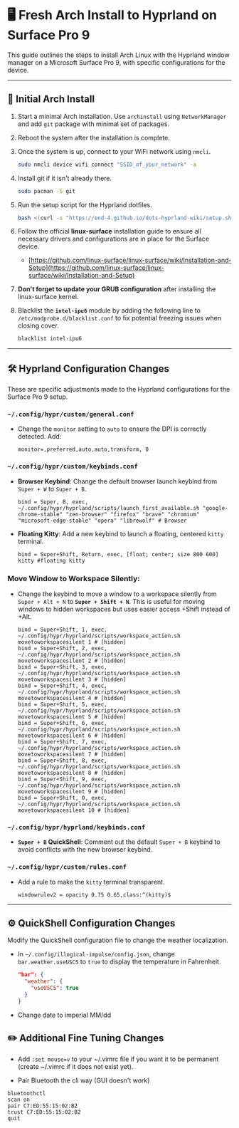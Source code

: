 # 🖥️ Fresh Arch Install to Hyprland on Surface Pro 9

This guide outlines the steps to install Arch Linux with the Hyprland window manager on a Microsoft Surface Pro 9, with specific configurations for the device.

---

## 🚀 Initial Arch Install

1.  Start a minimal Arch installation. Use `archinstall` using `NetworkManager` and add `git` package with minimal set of packages.

2.  Reboot the system after the installation is complete.

3.  Once the system is up, connect to your WiFi network using `nmcli`.

    ```bash
    sudo nmcli device wifi connect "SSID_of_your_network" -a
    ```

4.  Install git if it isn't already there.

    ```bash
    sudo pacman -S git
    ```

5.  Run the setup script for the Hyprland dotfiles.

    ```bash
    bash <(curl -s "https://end-4.github.io/dots-hyprland-wiki/setup.sh")
    ```

6.  Follow the official **linux-surface** installation guide to ensure all necessary drivers and configurations are in place for the Surface device.

    * [https://github.com/linux-surface/linux-surface/wiki/Installation-and-Setup](https://github.com/linux-surface/linux-surface/wiki/Installation-and-Setup)

7.  **Don't forget to update your GRUB configuration** after installing the linux-surface kernel.

8.  Blacklist the **`intel-ipu6`** module by adding the following line to `/etc/modprobe.d/blacklist.conf` to fix potential freezing issues when closing cover.

    ```bash
    blacklist intel-ipu6
    ```

---

## 🛠️ Hyprland Configuration Changes

These are specific adjustments made to the Hyprland configurations for the Surface Pro 9 setup.

### **`~/.config/hypr/custom/general.conf`**

* Change the `monitor` setting to `auto` to ensure the DPI is correctly detected. Add: 
    ```
    monitor=,preferred,auto,auto,transform, 0
    ```

### **`~/.config/hypr/custom/keybinds.conf`**

* **Browser Keybind**: Change the default browser launch keybind from `Super + W` to `Super + B`.
    ```
    bind = Super, B, exec, ~/.config/hypr/hyprland/scripts/launch_first_available.sh "google-chrome-stable" "zen-browser" "firefox" "brave" "chromium" "microsoft-edge-stable" "opera" "librewolf" # Browser
    ```

* **Floating Kitty**: Add a new keybind to launch a floating, centered `kitty` terminal.
    ```
    bind = Super+Shift, Return, exec, [float; center; size 800 600] kitty #floating kitty
    ```

### **Move Window to Workspace Silently**:

* Change the keybind to move a window to a workspace silently from `Super + Alt + N` to **`Super + Shift + N`**. This is useful for moving windows to hidden workspaces but uses easier access +Shift instead of +Alt.
    ```
    bind = Super+Shift, 1, exec, ~/.config/hypr/hyprland/scripts/workspace_action.sh movetoworkspacesilent 1 # [hidden]
    bind = Super+Shift, 2, exec, ~/.config/hypr/hyprland/scripts/workspace_action.sh movetoworkspacesilent 2 # [hidden]
    bind = Super+Shift, 3, exec, ~/.config/hypr/hyprland/scripts/workspace_action.sh movetoworkspacesilent 3 # [hidden]
    bind = Super+Shift, 4, exec, ~/.config/hypr/hyprland/scripts/workspace_action.sh movetoworkspacesilent 4 # [hidden]
    bind = Super+Shift, 5, exec, ~/.config/hypr/hyprland/scripts/workspace_action.sh movetoworkspacesilent 5 # [hidden]
    bind = Super+Shift, 6, exec, ~/.config/hypr/hyprland/scripts/workspace_action.sh movetoworkspacesilent 6 # [hidden]
    bind = Super+Shift, 7, exec, ~/.config/hypr/hyprland/scripts/workspace_action.sh movetoworkspacesilent 7 # [hidden]
    bind = Super+Shift, 8, exec, ~/.config/hypr/hyprland/scripts/workspace_action.sh movetoworkspacesilent 8 # [hidden]
    bind = Super+Shift, 9, exec, ~/.config/hypr/hyprland/scripts/workspace_action.sh movetoworkspacesilent 9 # [hidden]
    bind = Super+Shift, 0, exec, ~/.config/hypr/hyprland/scripts/workspace_action.sh movetoworkspacesilent 10 # [hidden]
    ```


### **`~/.config/hypr/hyprland/keybinds.conf`**

* **`Super + B` QuickShell**: Comment out the default `Super + B` keybind to avoid conflicts with the new browser keybind.

### **`~/.config/hypr/custom/rules.conf`**

* Add a rule to make the `kitty` terminal transparent. 
    ```
    windowrulev2 = opacity 0.75 0.65,class:^(kitty)$
    ```

---

## ⚙️ QuickShell Configuration Changes

Modify the QuickShell configuration file to change the weather localization.

* In `~/.config/illogical-impulse/config.json`, change `bar.weather.useUSCS` to `true` to display the temperature in Fahrenheit.
    ```json
    "bar": {
      "weather": {
        "useUSCS": true
      }
    }
    ```

* Change date to imperial MM/dd

## ✏️ Additional Fine Tuning Changes

* Add `:set mouse=v` to your ~/.vimrc file if you want it to be permanent (create ~/.vimrc if it does not exist yet).

* Pair Bluetooth the cli way (GUI doesn't work)

```
bluetoothctl
scan on
pair C7:ED:55:15:02:B2
trust C7:ED:55:15:02:B2
quit
```
